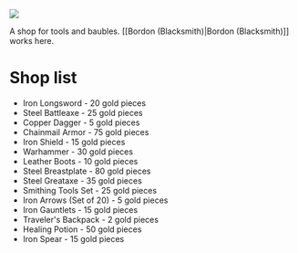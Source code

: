 ![](https://i.imgur.com/wLZLMeA.jpg)

A shop for tools and baubles.
[[Bordon (Blacksmith)|Bordon (Blacksmith)]] works here.

# Shop list
- Iron Longsword - 20 gold pieces
- Steel Battleaxe - 25 gold pieces
- Copper Dagger - 5 gold pieces
- Chainmail Armor - 75 gold pieces
- Iron Shield - 15 gold pieces
- Warhammer - 30 gold pieces
- Leather Boots - 10 gold pieces
- Steel Breastplate - 80 gold pieces
- Steel Greataxe - 35 gold pieces
- Smithing Tools Set - 25 gold pieces
- Iron Arrows (Set of 20) - 5 gold pieces
- Iron Gauntlets - 15 gold pieces
- Traveler's Backpack - 2 gold pieces
- Healing Potion - 50 gold pieces
- Iron Spear - 15 gold pieces